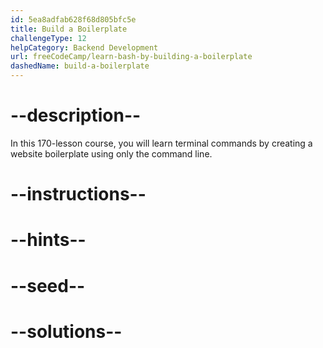 ```yaml
---
id: 5ea8adfab628f68d805bfc5e
title: Build a Boilerplate
challengeType: 12
helpCategory: Backend Development
url: freeCodeCamp/learn-bash-by-building-a-boilerplate
dashedName: build-a-boilerplate
---
```


# --description--

In this 170-lesson course, you will learn terminal commands by creating a website boilerplate using only the command line.

# --instructions--

# --hints--

# --seed--

# --solutions--
